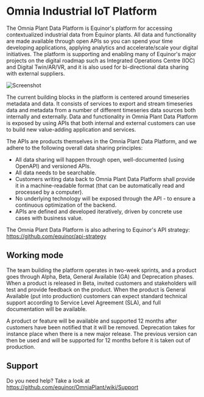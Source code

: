 # Omnia Industrial IoT Platform
The Omnia Plant Data Platform is Equinor's platform for accessing contextualized industrial data from Equinor plants. All data and functionality are made available through open APIs so you can spend your time developing applications, applying analytics and accelerate/scale your digital initiatives. The platform is supporting and enabling many of Equinor's major projects on the digital roadmap such as Integrated Operations Centre (IOC) and Digital Twin/AR/VR, and it is also used for bi-directional data sharing with external suppliers.

![Screenshot](/.attachments/Building_blocks.JPG)

The current building blocks in the platform is centered around timeseries metadata and data. It consists of services to export and stream timeseries data and metadata from a number of different timeseries data sources both internally and externally. Data and functionality in Omnia Plant Data Platform is exposed by using APIs that both internal and external customers can use to build new value-adding application and services. 

The APIs are products themselves in the Omnia Plant Data Platform, and we adhere to the following overall data sharing principles:
* All data sharing will happen through open, well-documented (using OpenAPI) and versioned APIs.
* All data needs to be searchable.
* Customers writing data back to Omnia Plant Data Platform shall provide it in a machine-readable format (that can be automatically read and processed by a computer).
* No underlying technology will be exposed through the API - to ensure a continuous optimization of the backend.
* APIs are defined and developed iteratively, driven by concrete use cases with business value.

The Omnia Plant Data Platform is also adhering to Equinor's API strategy: https://github.com/equinor/api-strategy

## Working mode
The team building the platform operates in two-week sprints, and a product goes through Alpha, Beta, General Available (GA) and Deprecation phases. When a product is released in Beta, invited customers and stakeholders will test and provide feedback on the product. When the product is General Available (put into production) customers can expect standard technical support according to Service Level Agreement (SLA), and full documentation will be available. 

A product or feature will be available and supported 12 months after customers have been notified that it will be removed. Deprecation takes for instance place when there is a new major release. The previous version can then be used and will be supported for 12 months before it is taken out of production. 

## Support
Do you need help? Take a look at https://github.com/equinor/OmniaPlant/wiki/Support
